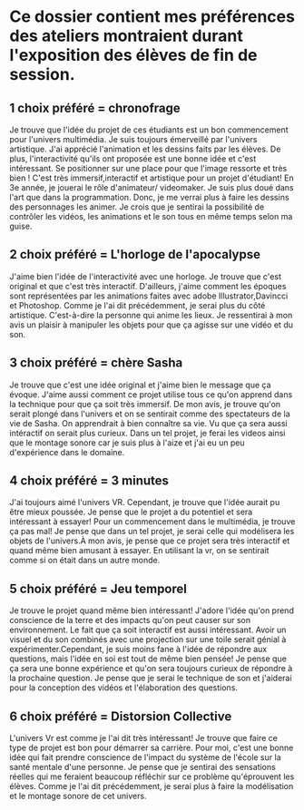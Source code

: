 # Ce dossier contient mes préférences des ateliers montraient durant l'exposition des élèves de fin de session.

## 1 choix préféré = chronofrage
Je trouve que l'idée du projet de ces étudiants est un bon commencement pour l'univers multimédia. Je suis toujours émerveillé par l'univers artistique. J'ai apprécié l'animation et les dessins faits par les élèves. De plus, l'interactivité qu'ils ont proposée est une bonne idée et c'est intéressant. Se positionner sur une place pour que l'image ressorte et très bien ! C'est très immersif,interactif et artistique pour un projet d'étudiant! En 3e année, je jouerai le rôle d'animateur/ videomaker. Je suis plus doué dans l'art que dans la programmation. Donc, je me verrai plus à faire les dessins des personnages  les animer. Je crois que je sentirai la possibilité de contrôler les vidéos, les animations et le son tous en même temps selon ma guise.

## 2 choix préféré = L'horloge de l'apocalypse
J'aime bien l'idée de l'interactivité avec une horloge. Je trouve que c'est original et que c'est très interactif. D'ailleurs, j'aime  comment les époques sont représentées par les animations faites avec adobe Illustrator,Davincci et Photoshop. Comme je l'ai dit précédemment, je serai plus du côté artistique. C'est-à-dire la personne qui anime les lieux. Je ressentirai à mon avis un plaisir à manipuler les objets pour que ça agisse sur une vidéo et du son.

## 3 choix préféré = chère Sasha

Je trouve que c'est une idée original et j'aime bien le message que ça évoque. J'aime aussi comment ce projet utilise tous ce qu'on apprend dans la technique pour que ça soit très immersif. De mon avis, je trouve qu'on serait plongé dans l'univers et on se sentirait comme des spectateurs de la vie de Sasha. On apprendrait à bien connaître sa vie. Vu que ça sera aussi intéractif on serait plus curieux. Dans un tel projet, je ferai les videos ainsi que le montage sonore car je suis plus à l'aize et j'ai eu un peu d'expérience dans le domaine.

## 4 choix préféré = 3 minutes
 
J'ai toujours aimé l'univers VR. Cependant, je trouve que l'idée aurait pu être mieux poussée. Je pense que le projet a du potentiel et sera intéressant à essayer! Pour un commencement dans le multimédia, je trouve ça pas mal! Je pense que dans un tel projet, je serai celle qui modélisera les objets de l'univers.À mon avis, je pense que ce projet sera très interactif et quand même bien amusant à essayer. En utilisant la vr, on se sentirait comme si on était dans un autre monde.

## 5 choix préféré = Jeu temporel 

 Je trouve le projet quand même bien intéressant! J'adore l'idée qu'on prend conscience de la terre et des impacts qu'on peut causer sur son environnement. Le fait que ça soit interactif est aussi intéressant. Avoir un visuel et du son combinés avec une projection sur une toile serait génial à expérimenter.Cependant, je suis moins fane à l'idée de répondre aux questions, mais l'idée en soi est tout de même bien pensée! Je pense que ça sera une bonne expérience et qu'on sera toujours curieux de répondre à la prochaine question. Je pense que je serai le technique de son et j'aiderai pour la conception des vidéos et l'élaboration des questions.
 
 ## 6 choix préféré = Distorsion Collective 
 
L'univers Vr est comme je l'ai dit très intéressant! Je trouve que faire ce type de projet est bon pour démarrer sa carrière. Pour moi, c'est une bonne idée qui fait prendre conscience de l'impact du système de l'école sur la santé mentale d'une personne. Je pense que je sentirai des sensations réelles qui me feraient beaucoup réfléchir sur ce problème qu'éprouvent les élèves. Comme je l'ai dit précédemment, je serai plus  à faire la modélisation et le montage sonore de cet univers.

